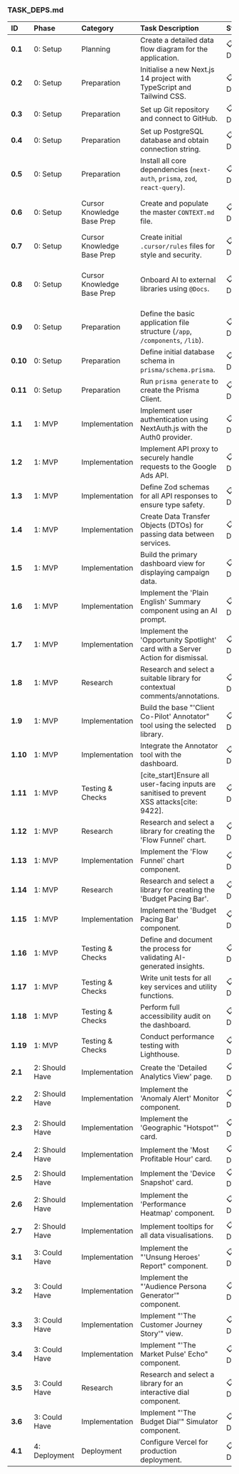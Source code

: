 ### TASK_DEPS.md

| ID | Phase | Category | Task Description | Status | Dependencies | Notes |
| :--- | :--- | :--- | :--- | :--- | :--- | :--- |
| **0.1** | 0: Setup | Planning | Create a detailed data flow diagram for the application. | 📋 To Do | - | Crucial first step from the PRD. |
| **0.2** | 0: Setup | Preparation | Initialise a new Next.js 14 project with TypeScript and Tailwind CSS. | 📋 To Do | - | |
| **0.3** | 0: Setup | Preparation | Set up Git repository and connect to GitHub. | 📋 To Do | 0.2 | |
| **0.4** | 0: Setup | Preparation | Set up PostgreSQL database and obtain connection string. | 📋 To Do | 0.2 | |
| **0.5** | 0: Setup | Preparation | Install all core dependencies (`next-auth`, `prisma`, `zod`, `react-query`). | 📋 To Do | 0.2 | |
| **0.6** | 0: Setup | Cursor Knowledge Base Prep | Create and populate the master `CONTEXT.md` file. | 📋 To Do | 0.2 | [cite_start]Based on Cottle Protocol[cite: 1128]. |
| **0.7** | 0: Setup | Cursor Knowledge Base Prep | Create initial `.cursor/rules` files for style and security. | 📋 To Do | 0.2 | |
| **0.8** | 0: Setup | Cursor Knowledge Base Prep | Onboard AI to external libraries using `@Docs`. | 📋 To Do | 0.5 | [cite_start]For NextAuth.js, Prisma, and key UI libs [cite: 9462-9463]. |
| **0.9** | 0: Setup | Preparation | Define the basic application file structure (`/app`, `/components`, `/lib`). | 📋 To Do | 0.2 | |
| **0.10** | 0: Setup | Preparation | Define initial database schema in `prisma/schema.prisma`. | 📋 To Do | 0.4 | |
| **0.11** | 0: Setup | Preparation | Run `prisma generate` to create the Prisma Client. | 📋 To Do | 0.10 | |
| **1.1** | 1: MVP | Implementation | Implement user authentication using NextAuth.js with the Auth0 provider. | 📋 To Do | 0.5, 0.11 | |
| **1.2** | 1: MVP | Implementation | Implement API proxy to securely handle requests to the Google Ads API. | 📋 To Do | 1.1 | |
| **1.3** | 1: MVP | Implementation | Define Zod schemas for all API responses to ensure type safety. | 📋 To Do | 0.5 | |
| **1.4** | 1: MVP | Implementation | Create Data Transfer Objects (DTOs) for passing data between services. | 📋 To Do | - | |
| **1.5** | 1: MVP | Implementation | Build the primary dashboard view for displaying campaign data. | 📋 To Do | 1.2 | |
| **1.6** | 1: MVP | Implementation | Implement the 'Plain English' Summary component using an AI prompt. | 📋 To Do | 1.5 | |
| **1.7** | 1: MVP | Implementation | Implement the 'Opportunity Spotlight' card with a Server Action for dismissal. | 📋 To Do | 1.5 | |
| **1.8** | 1: MVP | Research | Research and select a suitable library for contextual comments/annotations. | 📋 To Do | - | |
| **1.9** | 1: MVP | Implementation | Build the base "'Client Co-Pilot' Annotator" tool using the selected library. | 📋 To Do | 1.8 | |
| **1.10** | 1: MVP | Implementation | Integrate the Annotator tool with the dashboard. | 📋 To Do | 1.9 | |
| **1.11** | 1: MVP | Testing & Checks | [cite_start]Ensure all user-facing inputs are sanitised to prevent XSS attacks[cite: 9422]. | 📋 To Do | 1.10 | |
| **1.12** | 1: MVP | Research | Research and select a library for creating the 'Flow Funnel' chart. | 📋 To Do | - | |
| **1.13** | 1: MVP | Implementation | Implement the 'Flow Funnel' chart component. | 📋 To Do | 1.12 | |
| **1.14** | 1: MVP | Research | Research and select a library for creating the 'Budget Pacing Bar'. | 📋 To Do | - | |
| **1.15** | 1: MVP | Implementation | Implement the 'Budget Pacing Bar' component. | 📋 To Do | 1.14 | |
| **1.16** | 1: MVP | Testing & Checks | Define and document the process for validating AI-generated insights. | 📋 To Do | 1.6, 1.7 | |
| **1.17** | 1: MVP | Testing & Checks | Write unit tests for all key services and utility functions. | 📋 To Do | 1.4 | [cite_start]Adhere to TEST-01 rule[cite: 9439]. |
| **1.18** | 1: MVP | Testing & Checks | Perform full accessibility audit on the dashboard. | 📋 To Do | 1.15 | |
| **1.19** | 1: MVP | Testing & Checks | Conduct performance testing with Lighthouse. | 📋 To Do | 1.15 | |
| **2.1** | 2: Should Have | Implementation | Create the 'Detailed Analytics View' page. | 📋 To Do | 1.5 | |
| **2.2** | 2: Should Have | Implementation | Implement the 'Anomaly Alert' Monitor component. | 📋 To Do | 2.1 | |
| **2.3** | 2: Should Have | Implementation | Implement the 'Geographic "Hotspot"' card. | 📋 To Do | 2.1 | |
| **2.4** | 2: Should Have | Implementation | Implement the 'Most Profitable Hour' card. | 📋 To Do | 2.1 | |
| **2.5** | 2: Should Have | Implementation | Implement the 'Device Snapshot' card. | 📋 To Do | 2.1 | |
| **2.6** | 2: Should Have | Implementation | Implement the 'Performance Heatmap' component. | 📋 To Do | 2.1 | |
| **2.7** | 2: Should Have | Implementation | Implement tooltips for all data visualisations. | 📋 To Do | 2.6 | |
| **3.1** | 3: Could Have | Implementation | Implement the "'Unsung Heroes' Report" component. | 📋 To Do | 2.1 | Based on PRD feature list. |
| **3.2** | 3: Could Have | Implementation | Implement the "'Audience Persona Generator'" component. | 📋 To Do | 2.1 | Synthesises data into a simple user persona. |
| **3.3** | 3: Could Have | Implementation | Implement "'The Customer Journey Story'" view. | 📋 To Do | 2.1 | Creates a storyboard-style view. |
| **3.4** | 3: Could Have | Implementation | Implement "'The Market Pulse' Echo" component. | 📋 To Do | 2.1 | Data source must be a hard-coded whitelist. |
| **3.5** | 3: Could Have | Research | Research and select a library for an interactive dial component. | 📋 To Do | - | Required for 'The Budget Dial' Simulator. |
| **3.6** | 3: Could Have | Implementation | Implement "'The Budget Dial'" Simulator component. | 📋 To Do | 2.1, 3.5 | An interactive tool for ad spend projections. |
| **4.1** | 4: Deployment | Deployment | Configure Vercel for production deployment. | 📋 To Do | 3.6 | Final step to launch the application. |


